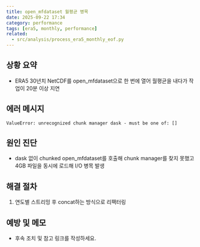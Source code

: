 ```yaml
---
title: open_mfdataset 월평균 병목
date: 2025-09-22 17:34
category: performance
tags: [era5, monthly, performance]
related:
  - src/analysis/process_era5_monthly_eof.py
---
```


## 상황 요약
- ERA5 30년치 NetCDF를 open_mfdataset으로 한 번에 열어 월평균을 내다가 작업이 20분 이상 지연

## 에러 메시지
```
ValueError: unrecognized chunk manager dask - must be one of: []
```

## 원인 진단
- dask 없이 chunked open_mfdataset를 호출해 chunk manager를 찾지 못했고 4GB 파일을 동시에 로드해 I/O 병목 발생

## 해결 절차
1. 연도별 스트리밍 후 concat하는 방식으로 리팩터링

## 예방 및 메모
- 후속 조치 및 참고 링크를 작성하세요.
